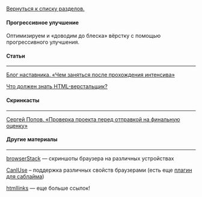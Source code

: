 [Вернуться к списку разделов.](../README.md)

#### **Прогрессивное улучшение**
Оптимизируем и «доводим до блеска» вёрстку с помощью прогрессивного улучшения.

#### Статьи
----------

[Блог наставника. «Чем заняться после прохождения интенсива»](../articles/чем-заняться-после-интенсива/article.md)

[Что должен знать HTML-верстальщик?](http://krekotun.ru/ui-developer-skills)

#### Скринкасты
----------
[Сергей Попов. «Проверка проекта перед отправкой на финальную оценку»](https://youtu.be/1Fs-L46dHpM)

#### Другие материалы
----------
[browserStack](https://www.browserstack.com/screenshots) — скриншоты браузера на различных устройствах

[CanIUse](http://caniuse.com/) – поддержка различных свойств браузерами (есть еще [плагин для саблайма](https://github.com/Azd325/sublime-text-caniuse))

[htmllinks](http://htmllinks.ru/) — еще больше ссылок!
